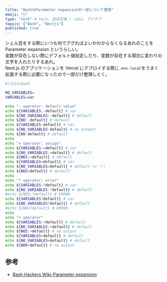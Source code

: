 ```yaml
---
title: "BashのParameter expansionの一部について整理"
emoji: "👋"
type: "tech" # tech: 技術記事 / idea: アイデア
topics: ["Bash", "Nextjs"]
published: true
---
```


シェル芸をする際にいつも何でググればよいかわからなくなるあれのことを Parameter expansion というらしい。  
変数が存在しない際にデフォルト値設定したり、変数が存在する場合に変わりの文字を入れたりするあれ。  
Next.js のアプリケーションを Vercel にデプロイする際に`.env.local`をうまく拡張する際に必要になったので一部だけ整理しとく。

```sh
#!/bin/bash

NO_VARIABLES=
VARIABLES=var

echo "- operator: default value"
echo ${VARIABLES:-default} # var
echo ${NO_VARIABLES:-default} # default
echo ${NO:-default} # default
echo ${VARIABLES-default} # var
echo ${NO_VARIABLES-default} # no output!
echo ${NO-default} # default
echo
echo "= operator: assign"
echo ${VARIABLES:=default} # var
echo ${NO_VARIABLES:=default} # default
echo ${NO1:=default} # default
echo ${VARIABLES=default} # var
echo ${NO_VARIABLES=default} # default <= !!!
echo ${NO2=default} # default
echo
echo "? operator: error"
echo ${VARIABLES:?default} # var
echo ${NO_VARIABLES:?default} # default
#echo ${NO3:?default} # ERROR
echo ${VARIABLES?default} # var
echo ${NO_VARIABLES?default} # default
#echo ${NO4?default} # ERROR
echo
echo "+ operator"
echo ${VARIABLES:+default} # default
echo ${NO_VARIABLES:+default} # default
echo ${NO5:+default} # no output
echo ${VARIABLES+default} # default
echo ${NO_VARIABLES+default} # default
echo ${NO6+default} # no output
```

## 参考

- [Bash Hackers Wiki-Parameter expansion](https://wiki.bash-hackers.org/syntax/pe)
